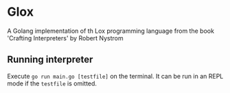 # Glox
A Golang implementation of th Lox programming language from the book 'Crafting Interpreters' by Robert Nystrom

## Running interpreter
Execute `go run main.go [testfile]` on the terminal.
It can be run in an REPL mode if the `testfile` is omitted.